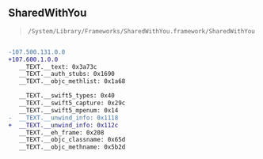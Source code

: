 ## SharedWithYou

> `/System/Library/Frameworks/SharedWithYou.framework/SharedWithYou`

```diff

-107.500.131.0.0
+107.600.1.0.0
   __TEXT.__text: 0x3a73c
   __TEXT.__auth_stubs: 0x1690
   __TEXT.__objc_methlist: 0x1a68

   __TEXT.__swift5_types: 0x40
   __TEXT.__swift5_capture: 0x29c
   __TEXT.__swift5_mpenum: 0x14
-  __TEXT.__unwind_info: 0x1118
+  __TEXT.__unwind_info: 0x112c
   __TEXT.__eh_frame: 0x208
   __TEXT.__objc_classname: 0x65d
   __TEXT.__objc_methname: 0x5b2d

```
